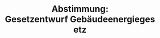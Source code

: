 ---
abstimmung:
  abstimmung: 1
  bundestagssitzung: 120
  datum: 8. September 2023
  legislaturperiode: 20
categories:
- Todo
data:
- title: Abstimmungsergebnis 20230908_1.pdf
  url: /res/2025-btw/abstimmungsergebnisse/20230908_1.pdf
- title: Abstimmungsergebnis 20230908_1_xls.xlsx
  url: /res/2025-btw/abstimmungsergebnisse/20230908_1_xls.xlsx
- title: Abstimmungsergebnis 20230908_1_xls.csv
  url: /res/2025-btw/abstimmungsergebnisse_csv/20230908_1_xls.csv
documents:
- local: /res/2025-btw/drucksachen/2006875.pdf
  summary: '### Gesetzesentwurf der Bundesregierung


    Der Gesetzesentwurf der Bundesregierung zielt auf die Änderung des Gebäudeenergiegesetzes,
    der Heizkostenverordnung und der Kehr- und Überprüfungsordnung ab.  Er soll die
    Energiewende im Wärmebereich beschleunigen, die Abhängigkeit von fossilen Brennstoffen
    reduzieren und die Klimaziele erreichen.


    **Kernpunkte und Ziele:**


    * Ab 2024: 65 Prozent erneuerbare Energien bei neuen Heizungen

    * Technologieneutrale Umsetzung der EE-Vorgabe

    * Energieeffizienzsteigerung im Gebäudebereich

    * Maßnahmen zur Heizungsoptimierung und -überprüfung

    * Berücksichtigung von Härtefällen und Übergangsfristen

    * Klimaneutrale Wärmeversorgung bis 2045'
  title: Drucksache 20/6875
  url: https://dserver.bundestag.de/btd/20/068/2006875.pdf
- local: /res/2025-btw/drucksachen/2007619.pdf
  summary: '### Beschlussempfehlung und Bericht des Ausschusses für Klimaschutz und
    Energie


    Der Ausschuss für Klimaschutz und Energie empfiehlt die Annahme des geänderten
    Gesetzesentwurfs der Bundesregierung zur Änderung des Gebäudeenergiegesetzes,
    die Ablehnung zweier Anträge der CDU/CSU und der AfD und die Annahme einer Entschließung.


    **Kernpunkte und Ziele:**


    * Änderung des Gebäudeenergiegesetzes (GEG)

    * Berücksichtigung kommunaler Wärmeplanung

    * Diversifizierung der Gebäudeheizungsarten

    * Sichere, bezahlbare und klimafreundliche Wärmeversorgung

    * Förderung des Heizungsaustauschs

    * Technologieoffenheit

    * Berücksichtigung von Härtefällen

    * Mieterschutz'
  title: Drucksache 20/7619
  url: https://dserver.bundestag.de/btd/20/076/2007619.pdf
ergebnis:
  AfD:
    enthaltung: 0
    gesamt: 78
    ja: 0
    nein: 67
    nichtabgegeben: 11
    ungueltig: 0
  Bündnis 90/Die Grünen:
    enthaltung: 1
    gesamt: 118
    ja: 112
    nein: 0
    nichtabgegeben: 5
    ungueltig: 0
  CDU/CSU:
    enthaltung: 0
    gesamt: 196
    ja: 0
    nein: 171
    nichtabgegeben: 25
    ungueltig: 0
  Die Linke:
    enthaltung: 0
    gesamt: 39
    ja: 0
    nein: 33
    nichtabgegeben: 6
    ungueltig: 0
  FDP:
    enthaltung: 4
    gesamt: 92
    ja: 82
    nein: 0
    nichtabgegeben: 6
    ungueltig: 0
  Fraktionslos:
    enthaltung: 0
    gesamt: 6
    ja: 1
    nein: 4
    nichtabgegeben: 1
    ungueltig: 0
  SPD:
    enthaltung: 0
    gesamt: 206
    ja: 202
    nein: 0
    nichtabgegeben: 4
    ungueltig: 0
layout: abstimmung
links:
- title: Link zu bundestag.de
  url: https://www.bundestag.de/parlament/plenum/abstimmung/abstimmung?id=868
preview: 'Deutscher Bundestag


  120. Sitzung des Deutschen Bundestages

  am Freitag, 8. September 2023


  Endgültiges Ergebnis der Namentlichen Abstimmung Nr. 1


  Gesetzentwurf der Bundesregierung

  Entwurf eines Gesetzes zur Änderung des Gebäudeenergiegesetzes, zur Änderung der

  Heizkostenverordnung und zur Änderung der Kehr- und Überprüfungsordnung

  - Drucksachen 20/6875 und 20/7619 -'
tags:
- Todo
title: 'Abstimmung: Gesetzentwurf Gebäudeenergiegesetz'
---